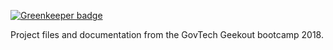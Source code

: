 
[![Greenkeeper badge](https://badges.greenkeeper.io/zwliew/govtech-geekout-2018.svg)](https://greenkeeper.io/)

Project files and documentation from the GovTech Geekout bootcamp 2018.
